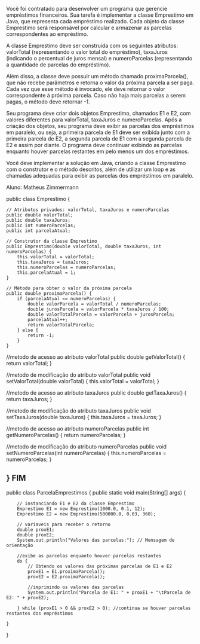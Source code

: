 Você foi contratado para desenvolver um programa que gerencie empréstimos financeiros. Sua tarefa é implementar a classe Emprestimo em Java, que representa cada empréstimo realizado. Cada objeto da classe Emprestimo será responsável por calcular e armazenar as parcelas correspondentes ao empréstimo.

A classe Emprestimo deve ser construída com os seguintes atributos: valorTotal (representando o valor total do empréstimo), taxaJuros (indicando o percentual de juros mensal) e numeroParcelas (representando a quantidade de parcelas do empréstimo).

Além disso, a classe deve possuir um método chamado proximaParcela(), que não recebe parâmetros e retorna o valor da próxima parcela a ser paga. Cada vez que esse método é invocado, ele deve retornar o valor correspondente à próxima parcela. Caso não haja mais parcelas a serem pagas, o método deve retornar -1.

Seu programa deve criar dois objetos Emprestimo, chamados E1 e E2, com valores diferentes para valorTotal, taxaJuros e numeroParcelas. Após a criação dos objetos, seu programa deve exibir as parcelas dos empréstimos em paralelo, ou seja, a primeira parcela de E1 deve ser exibida junto com a primeira parcela de E2, a segunda parcela de E1 com a segunda parcela de E2 e assim por diante. O programa deve continuar exibindo as parcelas enquanto houver parcelas restantes em pelo menos um dos empréstimos.

Você deve implementar a solução em Java, criando a classe Emprestimo com o construtor e o método descritos, além de utilizar um loop e as chamadas adequadas para exibir as parcelas dos empréstimos em paralelo.

Aluno: Matheus Zimmermann


public class Emprestimo { 
    
    // Atributos privados: valorTotal, taxaJuros e numeroParcelas
    public double valorTotal;
    public double taxaJuros;
    public int numeroParcelas;
    public int parcelaAtual;
    
    // Construtor da classe Emprestimo
    public Emprestimo(double valorTotal, double taxaJuros, int numeroParcelas) {
        this.valorTotal = valorTotal;
        this.taxaJuros = taxaJuros;
        this.numeroParcelas = numeroParcelas;
        this.parcelaAtual = 1;
    }
    
    // Método para obter o valor da próxima parcela
    public double proximaParcela() {
        if (parcelaAtual <= numeroParcelas) {
            double valorParcela = valorTotal / numeroParcelas;
            double jurosParcela = valorParcela * taxaJuros / 100;
            double valorTotalParcela = valorParcela + jurosParcela;
            parcelaAtual++;
            return valorTotalParcela;
        } else {
            return -1;
        }
    }

   //metodo de acesso ao atributo valorTotal
public double getValorTotal() {
    return valorTotal;
}

//metodo de modificação do atributo valorTotal
public void setValorTotal(double valorTotal) {
    this.valorTotal = valorTotal;
}

//metodo de acesso ao atributo taxaJuros
public double getTaxaJuros() {
    return taxaJuros;
}

//metodo de modificação do atributo taxaJuros
public void setTaxaJuros(double taxaJuros) {
    this.taxaJuros = taxaJuros;
}

//metodo de acesso ao atributo numeroParcelas
public int getNumeroParcelas() {
    return numeroParcelas;
}

//metodo de modificação do atributo numeroParcelas
public void setNumeroParcelas(int numeroParcelas) {
    this.numeroParcelas = numeroParcelas;
}

}
FIM 
---------------------------------------------------------------------------------------------



public class ParcelaEmprestimos {
    public static void main(String[] args) {

        // instanciando E1 e E2 da classe Emprestimo
        Emprestimo E1 = new Emprestimo(1000.0, 0.1, 12);
        Emprestimo E2 = new Emprestimo(500000.0, 0.03, 360);

        // variaveis para receber o retorno
        double proxE1;
        double proxE2; 
        System.out.println("Valores das parcelas:"); // Mensagem de orientação

        //exibe as parcelas enquanto houver parcelas restantes 
        do {
            // Obtendo os valores das próximas parcelas de E1 e E2
            proxE1 = E1.proximaParcela();
            proxE2 = E2.proximaParcela();

            //imprimindo os valores das parcelas
            System.out.println("Parcela de E1: " + proxE1 + "\tParcela de E2: " + proxE2);

        } while (proxE1 > 0 && proxE2 > 0); //continua se houver parcelas restantes dos empréstimos

    } 
} 


